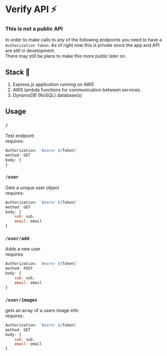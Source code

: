 # Verify API ⚡️

### This is not a public API

In order to make calls to any of the following endpoints you need to have a `Authorization Token`. As of right now this is private since the app and API are still in development. \
There may still be plans to make this more public later on.

## Stack 🤖

1. Express.js application running on AWS
2. AWS lambda functions for communication between services.
3. DynamoDB (NoSQL) database(s)

## Usage

### `/`

Test endpoint \
requires:

```js
Authorization: `Bearer ${Token}`
method: GET
body: {
}
```

### `/user`

Gets a unique user object \
requires:

```js
Authorization: `Bearer ${Token}`
method: GET
body: {
    sub: sub,
    email: email
}
```

### `/user/add`

Adds a new user \
requires:

```js
Authorization: `Bearer ${Token}`
method: POST
body: {
    sub: sub,
    email: email
}
```

### `/user/images`

gets an array of a users image info\
requires:

```js
Authorization: `Bearer ${Token}`
method: GET
body: {
    sub: sub,
    email: email
}
```
